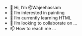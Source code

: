 - 👋 Hi, I’m @Wajeehassam
- 👀 I’m interested in painting
- 🌱 I’m currently learning HTML
- 💞️ I’m looking to collaborate on ...
- 📫 How to reach me ...

<!---
Wajeehassam/Wajeehassam is a ✨ special ✨ repository because its `README.md` (this file) appears on your GitHub profile.
You can click the Preview link to take a look at your changes.
--->
